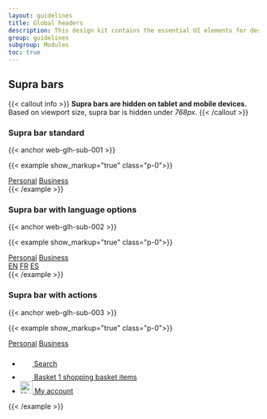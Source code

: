 ```yaml
---
layout: guidelines
title: Global headers
description: This design kit contains the essential UI elements for designing, prototyping and building Orange products and services on the web.
group: guidelines
subgroup: Modules
toc: true
---
```


## Supra bars
{{< callout info >}}
<strong>Supra bars are hidden on tablet and mobile devices.</strong><br>
Based on viewport size, supra bar is hidden under <var>768px</var>.
{{< /callout >}}

### Supra bar standard

{{< anchor web-glh-sub-001 >}}

{{< example show_markup="true" class="p-0">}}
<nav class="navbar supra navbar-dark bg-dark navbar-expand-md pt-0 d-none d-sm-block d-sm-none d-md-block lh-1">
  <div class="container">
      <div class="navbar-nav">
        <a href="#" class="nav-link active pb-1" aria-current="page">Personal</a>
        <a href="#" class="nav-link pb-1">Business</a>
      </div>
  </div>
</nav>
{{< /example >}}

### Supra bar with language options

{{< anchor web-glh-sub-002 >}}

{{< example show_markup="true" class="p-0">}}
<nav class="navbar supra navbar-dark bg-dark navbar-expand-md pt-0 d-none d-sm-block d-sm-none d-md-block lh-1">
  <div class="container">
    <div class="navbar-nav d-flex flex-row">
      <a href="#" class="nav-link active pb-1" aria-current="page">Personal</a>
      <a class="nav-link pb-1" href="#">Business</a>
    </div>
    <div class="navbar-nav d-flex flex-row">
        <a class="nav-link active pb-1" href="#" aria-label="English version">EN</a>
        <a class="nav-link ml-1 pb-1" href="#" aria-label="Version française" lang="fr" hreflang="fr">FR</a>
        <a class="nav-link ml-1 pb-1" href="#" aria-label="Version en español" lang="es" hreflang="es">ES</a>
    </div>
  </div>
</nav>
{{< /example >}}

### Supra bar with actions

{{< anchor web-glh-sub-003 >}}

{{< example show_markup="true" class="p-0">}}
<nav class="navbar supra navbar-dark bg-dark navbar-expand-md pt-0 d-none d-sm-block d-sm-none d-md-block lh-1">
  <div class="container">
    <div class="navbar-nav d-flex flex-row">
      <a href="#" class="nav-link active pb-1" aria-current="page">Personal</a>
      <a class="nav-link pb-1" href="#">Business</a>
    </div>
    <ul class="navbar-nav ml-auto">
      <li class="nav-item">
        <a href="#" class="nav-link nav-icon pt-1 pb-0">
          <svg width="1.5rem" height="1.5rem" fill="currentColor" aria-hidden="true" focusable="false" class="overflow-visible">
            <use xlink:href="/docs/5.1/assets/img/boosted-sprite.svg#search"/>
          </svg>
          <span class="visually-hidden">Search</span>
        </a>
      </li> 
      <li class="nav-item">
        <a href="#" class="nav-link nav-icon pt-1 pb-0 position-relative">
          <span class="position-relative">
            <svg width="1.5rem" height="1.5rem" fill="currentColor" aria-hidden="true" focusable="false" class="overflow-visible">
              <use xlink:href="/docs/5.1/assets/img/boosted-sprite.svg#buy"/>
            </svg>
            <span class="visually-hidden">Basket</span>
            <span class="position-absolute top-0 start-100 translate-middle badge rounded-pill bg-info text-white mt-1">
              1
              <span class="visually-hidden">shopping basket items</span>
            </span>
          </span>
        </a>
      </li>
      <li class="nav-item">
        <a href="#" class="nav-link nav-icon pt-1 pb-0">
          <img src="/docs/5.1/assets/img/navbar-contact.png" width="25" height="25" role="img" alt="User" loading="lazy">
        <span class="visually-hidden">My account</span>
        </a>
      </li>
    </ul>
  </div>
</nav>
{{< /example >}}